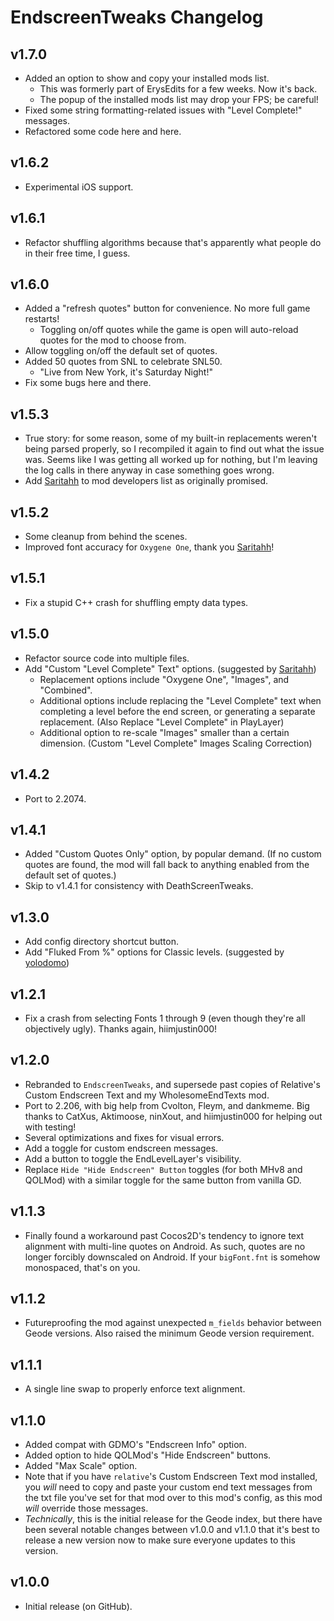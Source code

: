 # EndscreenTweaks Changelog
## v1.7.0
- Added an option to show and copy your installed mods list.
  - This was formerly part of ErysEdits for a few weeks. Now it's back.
  - The popup of the installed mods list may drop your FPS; be careful!
- Fixed some string formatting-related issues with "Level Complete!" messages.
- Refactored some code here and here.
## v1.6.2
- Experimental iOS support.
## v1.6.1
- Refactor shuffling algorithms because that's apparently what people do in their free time, I guess.
## v1.6.0
- Added a "refresh quotes" button for convenience. No more full game restarts!
    - Toggling on/off quotes while the game is open will auto-reload quotes for the mod to choose from.
- Allow toggling on/off the default set of quotes.
- Added 50 quotes from SNL to celebrate SNL50.
    - "Live from New York, it's Saturday Night!"
- Fix some bugs here and there.
## v1.5.3
- True story: for some reason, some of my built-in replacements weren't being parsed properly, so I recompiled it again to find out what the issue was. Seems like I was getting all worked up for nothing, but I'm leaving the log calls in there anyway in case something goes wrong.
- Add [Saritahh](https://github.com/DeepRsnanceX) to mod developers list as originally promised.
## v1.5.2
- Some cleanup from behind the scenes.
- Improved font accuracy for `Oxygene One`, thank you [Saritahh](https://github.com/DeepRsnanceX)!
## v1.5.1
- Fix a stupid C++ crash for shuffling empty data types.
## v1.5.0
- Refactor source code into multiple files.
- Add "Custom "Level Complete" Text" options. (suggested by [Saritahh](https://github.com/DeepRsnanceX))
  - Replacement options include "Oxygene One", "Images", and "Combined".
  - Additional options include replacing the "Level Complete" text when completing a level before the end screen, or generating a separate replacement. (Also Replace "Level Complete" in PlayLayer)
  - Additional option to re-scale "Images" smaller than a certain dimension. (Custom "Level Complete" Images Scaling Correction)
## v1.4.2
- Port to 2.2074.
## v1.4.1
- Added "Custom Quotes Only" option, by popular demand. (If no custom quotes are found, the mod will fall back to anything enabled from the default set of quotes.)
- Skip to v1.4.1 for consistency with DeathScreenTweaks.
## v1.3.0
- Add config directory shortcut button.
- Add "Fluked From %" options for Classic levels. (suggested by [yolodomo](https://discord.com/users/708984489283682327))
## v1.2.1
- Fix a crash from selecting Fonts 1 through 9 (even though they're all objectively ugly). Thanks again, hiimjustin000!
## v1.2.0
- Rebranded to `EndscreenTweaks`, and supersede past copies of Relative's Custom Endscreen Text and my WholesomeEndTexts mod.
- Port to 2.206, with big help from Cvolton, Fleym, and dankmeme. Big thanks to CatXus, Aktimoose, ninXout, and hiimjustin000 for helping out with testing!
- Several optimizations and fixes for visual errors.
- Add a toggle for custom endscreen messages.
- Add a button to toggle the EndLevelLayer's visibility.
- Replace `Hide "Hide Endscreen" Button` toggles (for both MHv8 and QOLMod) with a similar toggle for the same button from vanilla GD.
## v1.1.3
- Finally found a workaround past Cocos2D's tendency to ignore text alignment with multi-line quotes on Android. As such, quotes are no longer forcibly downscaled on Android. If your `bigFont.fnt` is somehow monospaced, that's on you.
## v1.1.2
- Futureproofing the mod against unexpected `m_fields` behavior between Geode versions. Also raised the minimum Geode version requirement.
## v1.1.1
- A single line swap to properly enforce text alignment.
## v1.1.0
- Added compat with GDMO's "Endscreen Info" option.
- Added option to hide QOLMod's "Hide Endscreen" buttons.
- Added "Max Scale" option.
- Note that if you have `relative`'s Custom Endscreen Text mod installed, you *will* need to copy and paste your custom end text messages from the txt file you've set for that mod over to this mod's config, as this mod *will* override those messages.
- *Technically*, this is the initial release for the Geode index, but there have been several notable changes between v1.0.0 and v1.1.0 that it's best to release a new version now to make sure everyone updates to this version.
## v1.0.0
- Initial release (on GitHub).
